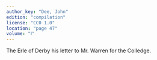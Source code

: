 ```yaml
---
author_key: "Dee, John"
edition: "compilation"
license: "CC0 1.0"
location: "page 47"
volume: "Ⅰ"
---
```

The Erle of Derby his letter to Mr. Warren for the Colledge.
